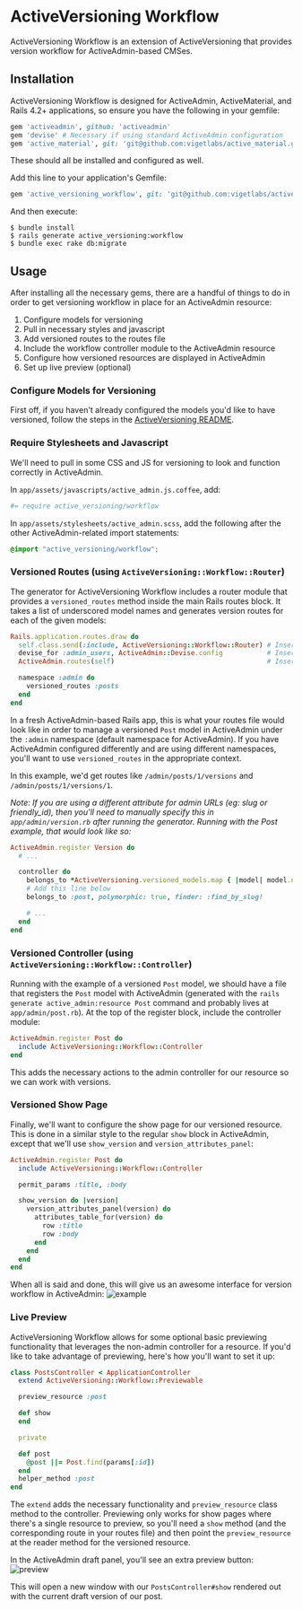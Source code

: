 # ActiveVersioning Workflow

ActiveVersioning Workflow is an extension of ActiveVersioning that provides version workflow for ActiveAdmin-based CMSes.

## Installation

ActiveVersioning Workflow is designed for ActiveAdmin, ActiveMaterial, and Rails 4.2+ applications, so ensure you have the following in your gemfile:
```ruby
gem 'activeadmin', github: 'activeadmin'
gem 'devise' # Necessary if using standard ActiveAdmin configuration
gem 'active_material', git: 'git@github.com:vigetlabs/active_material.git'
```
These should all be installed and configured as well.

Add this line to your application's Gemfile:
```ruby
gem 'active_versioning_workflow', git: 'git@github.com:vigetlabs/active_versioning_workflow.git'
```

And then execute:
```
$ bundle install
$ rails generate active_versioning:workflow
$ bundle exec rake db:migrate
```

## Usage

After installing all the necessary gems, there are a handful of things to do in order to get versioning workflow in place for an ActiveAdmin resource:

1. Configure models for versioning
2. Pull in necessary styles and javascript
3. Add versioned routes to the routes file
4. Include the workflow controller module to the ActiveAdmin resource
5. Configure how versioned resources are displayed in ActiveAdmin
6. Set up live preview (optional)

### Configure Models for Versioning
First off, if you haven't already configured the models you'd like to have versioned, follow the steps in the [ActiveVersioning README](https://github.com/vigetlabs/active_versioning).

### Require Stylesheets and Javascript
We'll need to pull in some CSS and JS for versioning to look and function correctly in ActiveAdmin.

In `app/assets/javascripts/active_admin.js.coffee`, add:
```coffeescript
#= require active_versioning/workflow
```

In `app/assets/stylesheets/active_admin.scss`, add the following after the other ActiveAdmin-related import statements:
```scss
@import "active_versioning/workflow";
```

### Versioned Routes (using `ActiveVersioning::Workflow::Router`)
The generator for ActiveVersioning Workflow includes a router module that provides a `versioned_routes` method inside the main Rails routes block.  It takes a list of underscored model names and generates version routes for each of the given models:
```ruby
Rails.application.routes.draw do
  self.class.send(:include, ActiveVersioning::Workflow::Router) # Inserted after running the generator
  devise_for :admin_users, ActiveAdmin::Devise.config           # Inserted by an ActiveAdmin install
  ActiveAdmin.routes(self)                                      # Inserted by an ActiveAdmin install

  namespace :admin do
    versioned_routes :posts
  end
end
```

In a fresh ActiveAdmin-based Rails app, this is what your routes file would look like in order to manage a versioned `Post` model in ActiveAdmin under the `:admin` namespace (default namespace for ActiveAdmin).  If you have ActiveAdmin configured differently and are using different namespaces, you'll want to use `versioned_routes` in the appropriate context.

In this example, we'd get routes like `/admin/posts/1/versions` and `/admin/posts/1/versions/1`.

*Note: If you are using a different attribute for admin URLs (eg: slug or friendly_id), then you'll need to manually specify this in `app/admin/version.rb` after running the generator. Running with the Post example, that would look like so:*

```ruby
ActiveAdmin.register Version do
  # ...

  controller do
    belongs_to *ActiveVersioning.versioned_models.map { |model| model.name.underscore.to_sym }, polymorphic: true
    # Add this line below
    belongs_to :post, polymorphic: true, finder: :find_by_slug!

    # ...
  end
end
```

### Versioned Controller (using `ActiveVersioning::Workflow::Controller`)
Running with the example of a versioned `Post` model, we should have a file that registers the `Post` model with ActiveAdmin (generated with the `rails generate active_admin:resource Post` command and probably lives at `app/admin/post.rb`).  At the top of the register block, include the controller module:
```ruby
ActiveAdmin.register Post do
  include ActiveVersioning::Workflow::Controller
end
```

This adds the necessary actions to the admin controller for our resource so we can work with versions.

### Versioned Show Page
Finally, we'll want to configure the show page for our versioned resource.  This is done in a similar style to the regular `show` block in ActiveAdmin, except that we'll use `show_version` and `version_attributes_panel`:
```ruby
ActiveAdmin.register Post do
  include ActiveVersioning::Workflow::Controller

  permit_params :title, :body

  show_version do |version|
    version_attributes_panel(version) do
      attributes_table_for(version) do
        row :title
        row :body
      end
    end
  end
end
```
When all is said and done, this will give us an awesome interface for version workflow in ActiveAdmin:
![example](https://s3.amazonaws.com/f.cl.ly/items/2i2h1T1J0v2h0C2n0v3N/Screen%20Shot%202015-09-23%20at%203.15.32%20PM.png)

### Live Preview
ActiveVersioning Workflow allows for some optional basic previewing functionality that leverages the non-admin controller for a resource.  If you'd like to take advantage of previewing, here's how you'll want to set it up:
```ruby
class PostsController < ApplicationController
  extend ActiveVersioning::Workflow::Previewable

  preview_resource :post

  def show
  end

  private

  def post
    @post ||= Post.find(params[:id])
  end
  helper_method :post
end
```

The `extend` adds the necessary functionality and `preview_resource` class method to the controller.  Previewing only works for show pages where there's a single resource to preview, so you'll need a `show` method (and the corresponding route in your routes file) and then point the `preview_resource` at the reader method for the versioned resource.

In the ActiveAdmin draft panel, you'll see an extra preview button:
![preview](https://s3.amazonaws.com/f.cl.ly/items/1a3E1I0N3G36211k3m3t/Screen%20Shot%202015-09-24%20at%209.15.47%20AM.png)

This will open a new window with our `PostsController#show` rendered out with the current draft version of our post.
